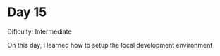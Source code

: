 # Day 15
<p>Dificulty: Intermediate</p>
<p>On this day, i learned how to setup the local development environment </p>
